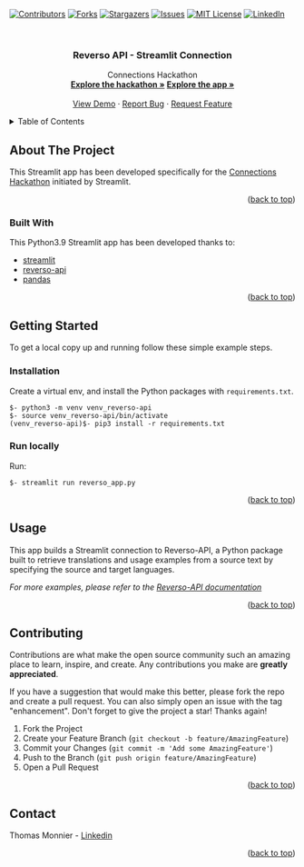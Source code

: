 [![Contributors][contributors-shield]][contributors-url]
[![Forks][forks-shield]][forks-url]
[![Stargazers][stars-shield]][stars-url]
[![Issues][issues-shield]][issues-url]
[![MIT License][license-shield]][license-url]
[![LinkedIn][linkedin-shield]][linkedin-url]


<!-- PROJECT LOGO -->
<br />
<div align="center">

  <h3 align="center">Reverso API - Streamlit Connection</h3>

  <p align="center">
    Connections Hackathon
    <br />
    <a href="https://discuss.streamlit.io/t/connections-hackathon/47574"><strong>Explore the hackathon »</strong></a>
    <a href="https://reverso-api-conn.streamlit.app/"><strong>Explore the app »</strong></a>
    <br />
    <br />
    <a href="https://reverso-api-conn.streamlit.app/">View Demo</a>
    ·
    <a href="https://github.com/MonnierThomas/reverso_api_streamlit_conn/issues">Report Bug</a>
    ·
    <a href="https://github.com/MonnierThomas/reverso_api_streamlit_conn/issues">Request Feature</a>
  </p>
</div>



<!-- TABLE OF CONTENTS -->
<details>
  <summary>Table of Contents</summary>
  <ol>
    <li>
      <a href="#about-the-project">About The Project</a>
      <ul>
        <li><a href="#built-with">Built With</a></li>
      </ul>
    </li>
    <li>
      <a href="#getting-started">Getting Started</a>
      <ul>
        <li><a href="#prerequisites">Prerequisites</a></li>
        <li><a href="#installation">Installation</a></li>
      </ul>
    </li>
    <li><a href="#usage">Usage</a></li>
    <li><a href="#contributing">Contributing</a></li>
    <li><a href="#contact">Contact</a></li>
  </ol>
</details>



<!-- ABOUT THE PROJECT -->
## About The Project

This Streamlit app has been developed specifically for the [Connections Hackathon](https://discuss.streamlit.io/t/connections-hackathon/47574) initiated by Streamlit.

<p align="right">(<a href="#readme-top">back to top</a>)</p>



### Built With

This Python3.9 Streamlit app has been developed thanks to:

- [streamlit](https://pypi.org/project/streamlit/)
- [reverso-api](https://pypi.org/project/Reverso-API/)
- [pandas](https://pypi.org/project/pandas/)

<p align="right">(<a href="#readme-top">back to top</a>)</p>



<!-- GETTING STARTED -->
## Getting Started

To get a local copy up and running follow these simple example steps.

### Installation

Create a virtual env, and install the Python packages with `requirements.txt`.

```
$- python3 -m venv venv_reverso-api
$- source venv_reverso-api/bin/activate
(venv_reverso-api)$- pip3 install -r requirements.txt
```

### Run locally

Run:
```
$- streamlit run reverso_app.py
```

<p align="right">(<a href="#readme-top">back to top</a>)</p>



<!-- USAGE EXAMPLES -->
## Usage

This app builds a Streamlit connection to Reverso-API, a Python package built to retrieve translations and usage examples from a source text by specifying the source and target languages.

_For more examples, please refer to the [Reverso-API documentation](https://pypi.org/project/Reverso-API/)_

<p align="right">(<a href="#readme-top">back to top</a>)</p>


<!-- CONTRIBUTING -->
## Contributing

Contributions are what make the open source community such an amazing place to learn, inspire, and create. Any contributions you make are **greatly appreciated**.

If you have a suggestion that would make this better, please fork the repo and create a pull request. You can also simply open an issue with the tag "enhancement".
Don't forget to give the project a star! Thanks again!

1. Fork the Project
2. Create your Feature Branch (`git checkout -b feature/AmazingFeature`)
3. Commit your Changes (`git commit -m 'Add some AmazingFeature'`)
4. Push to the Branch (`git push origin feature/AmazingFeature`)
5. Open a Pull Request

<p align="right">(<a href="#readme-top">back to top</a>)</p>


<!-- CONTACT -->
## Contact

Thomas Monnier - [Linkedin](https://www.linkedin.com/in/thomas-monnier-psl/)

<p align="right">(<a href="#readme-top">back to top</a>)</p>



<!-- MARKDOWN LINKS & IMAGES -->
<!-- https://www.markdownguide.org/basic-syntax/#reference-style-links -->
[contributors-shield]: https://img.shields.io/github/contributors/MonnierThomas/reverso_api_streamlit_conn.svg?style=for-the-badge
[contributors-url]: https://github.com/MonnierThomas/reverso_api_streamlit_conn/graphs/contributors
[forks-shield]: https://img.shields.io/github/forks/MonnierThomas/reverso_api_streamlit_conn.svg?style=for-the-badge
[forks-url]: https://github.com/MonnierThomas/reverso_api_streamlit_conn/network/members
[stars-shield]: https://img.shields.io/github/stars/MonnierThomas/reverso_api_streamlit_conn.svg?style=for-the-badge
[stars-url]: https://github.com/MonnierThomas/reverso_api_streamlit_conn/stargazers
[issues-shield]: https://img.shields.io/github/issues/MonnierThomas/reverso_api_streamlit_conn.svg?style=for-the-badge
[issues-url]: https://github.com/MonnierThomas/reverso_api_streamlit_conn/issues
[license-shield]: https://img.shields.io/github/license/MonnierThomas/reverso_api_streamlit_conn.svg?style=for-the-badge
[license-url]: https://github.com/MonnierThomas/reverso_api_streamlit_conn/blob/main/LICENSE.txt
[linkedin-shield]: https://img.shields.io/badge/-LinkedIn-black.svg?style=for-the-badge&logo=linkedin&colorB=555
[linkedin-url]: https://www.linkedin.com/in/thomas-monnier-psl
